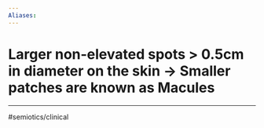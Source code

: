 ```yaml
---
Aliases:
---
```

# Larger non-elevated spots > 0.5cm in diameter on the skin -> Smaller patches are known as Macules
---
#semiotics/clinical 
